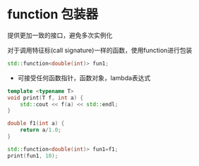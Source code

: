 # function 包装器

提供更加一致的接口，避免多次实例化

对于调用特征标(call signature)一样的函数，使用function进行包装

```cpp
std::function<double(int)> fun1;
```
+	可接受任何函数指针，函数对象，lambda表达式

```cpp
template <typename T>
void print(T f, int a) {
	std::cout << f(a) << std::endl;
}

double f1(int a) {
	return a/1.0;
}

std::function<double(int)> fun1=f1;
print(fun1, 10);
```
